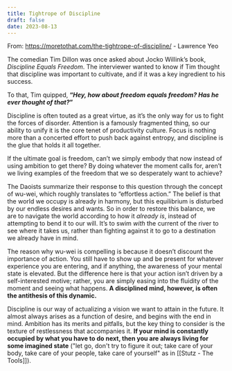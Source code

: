 ```yaml
---
title: Tightrope of Discipline
draft: false
date: 2023-08-13
---
```


From: https://moretothat.com/the-tightrope-of-discipline/ - Lawrence Yeo

The comedian Tim Dillon was once asked about Jocko Willink’s book, _Discipline Equals Freedom_. The interviewer wanted to know if Tim thought that discipline was important to cultivate, and if it was a key ingredient to his success.

To that, Tim quipped, **“_Hey, how about freedom equals freedom? Has he ever thought of that?_”**

Discipline is often touted as a great virtue, as it’s the only way for us to fight the forces of disorder. Attention is a famously fragmented thing, so our ability to unify it is the core tenet of productivity culture. Focus is nothing more than a concerted effort to push back against entropy, and discipline is the glue that holds it all together.

If the ultimate goal is freedom, can’t we simply embody that now instead of using ambition to get there? By doing whatever the moment calls for, aren’t we living examples of the freedom that we so desperately want to achieve?

The Daoists summarize their response to this question through the concept of wu-wei, which roughly translates to “effortless action.” The belief is that the world we occupy is already in harmony, but this equilibrium is disturbed by our endless desires and wants. So in order to restore this balance, we are to navigate the world according to how it _already is_, instead of attempting to bend it to our will. It’s to swim _with_ the current of the river to see where it takes us, rather than fighting against it to go to a destination we already have in mind.

The reason why wu-wei is compelling is because it doesn’t discount the importance of action. You still have to show up and be present for whatever experience you are entering, and if anything, the awareness of your mental state is elevated. But the difference here is that your action isn’t driven by a self-interested motive; rather, you are simply easing into the fluidity of the moment and seeing what happens.
**A disciplined mind, however, is often the antithesis of this dynamic.**

Discipline is our way of actualizing a vision we want to attain in the future. It almost always arises as a function of desire, and begins with the end in mind. Ambition has its merits and pitfalls, but the key thing to consider is the texture of restlessness that accompanies it. **If your mind is constantly occupied by what you have to do next, then you are always living for some imagined state** ("let go, don't try to figure it out; take care of your body, take care of your people, take care of yourself" as in [[Stutz - The Tools]]). 